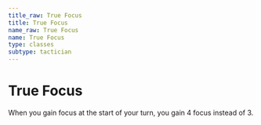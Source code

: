 ```yaml
---
title_raw: True Focus
title: True Focus
name_raw: True Focus
name: True Focus
type: classes
subtype: tactician
---
```


# True Focus

When you gain focus at the start of your turn, you gain 4 focus instead of 3.
